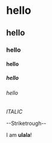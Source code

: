 # hello

## hello

### hello

#### hello

##### hello

###### hello

*ITALIC*

--Striketrough--

I am **ulala**!

